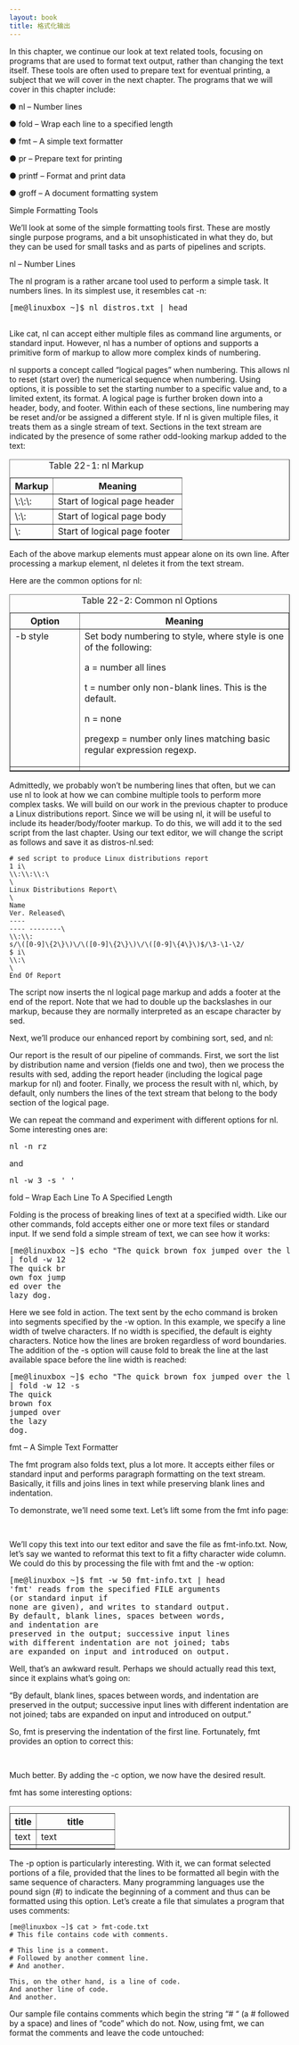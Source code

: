 ```yaml
---
layout: book
title: 格式化输出 
---
```


In this chapter, we continue our look at text related tools, focusing on programs that are
used to format text output, rather than changing the text itself. These tools are often used
to prepare text for eventual printing, a subject that we will cover in the next chapter. The
programs that we will cover in this chapter include:

● nl – Number lines

● fold – Wrap each line to a specified length

● fmt – A simple text formatter

● pr – Prepare text for printing

● printf – Format and print data

● groff – A document formatting system

Simple Formatting Tools

We’ll look at some of the simple formatting tools first. These are mostly single purpose
programs, and a bit unsophisticated in what they do, but they can be used for small tasks
and as parts of pipelines and scripts.

nl – Number Lines

The nl program is a rather arcane tool used to perform a simple task. It numbers lines.
In its simplest use, it resembles cat -n:

<div class="code"><pre>
<tt>[me@linuxbox ~]$ nl distros.txt | head
</tt>
</pre></div>

Like cat, nl can accept either multiple files as command line arguments, or standard
input. However, nl has a number of options and supports a primitive form of markup to
allow more complex kinds of numbering.

nl supports a concept called “logical pages” when numbering. This allows nl to reset
(start over) the numerical sequence when numbering. Using options, it is possible to set
the starting number to a specific value and, to a limited extent, its format. A logical page
is further broken down into a header, body, and footer. Within each of these sections, line
numbering may be reset and/or be assigned a different style. If nl is given multiple files,
it treats them as a single stream of text. Sections in the text stream are indicated by the
presence of some rather odd-looking markup added to the text:

<p>
<table class="multi" cellpadding="10" border="1" width="%100">
<caption class="cap">Table 22-1: nl Markup</caption>
<tr>
<th class="title">Markup</th>
<th class="title">Meaning</th>
</tr>
<tr>
<td valign="top" width="25%">\:\:\:</td>
<td valign="top">Start of logical page header</td>
</tr>
<tr>
<td valign="top">\:\:</td>
<td valign="top">Start of logical page body</td>
</tr>
<tr>
<td valign="top">\:</td>
<td valign="top">Start of logical page footer</td>
</tr>
</table>
</table>
</p>

Each of the above markup elements must appear alone on its own line. After processing
a markup element, nl deletes it from the text stream.

Here are the common options for nl:

<p>
<table class="multi" cellpadding="10" border="1" width="%100">
<caption class="cap">Table 22-2: Common nl Options</caption>
<tr>
<th class="title">Option</th>
<th class="title">Meaning</th>
</tr>
<tr>
<td valign="top" width="25%">-b style</td>
<td valign="top">Set body numbering to style, where style is one of the following:
<p>a = number all lines</p>
<p>t = number only non-blank lines. This is the default.</p>
<p>n = none</p>
<p>pregexp = number only lines matching basic regular expression regexp.</p>
</td>
</tr>
<tr>
<td valign="top"></td>
<td valign="top"></td>
</tr>
</table>
</p>

Admittedly, we probably won’t be numbering lines that often, but we can use nl to look
at how we can combine multiple tools to perform more complex tasks. We will build on
our work in the previous chapter to produce a Linux distributions report. Since we will
be using nl, it will be useful to include its header/body/footer markup. To do this, we
will add it to the sed script from the last chapter. Using our text editor, we will change
the script as follows and save it as distros-nl.sed:

    # sed script to produce Linux distributions report
    1 i\
    \\:\\:\\:\
    \
    Linux Distributions Report\
    \
    Name
    Ver. Released\
    ----
    ---- --------\
    \\:\\:
    s/\([0-9]\{2\}\)\/\([0-9]\{2\}\)\/\([0-9]\{4\}\)$/\3-\1-\2/
    $ i\
    \\:\
    \
    End Of Report

The script now inserts the nl logical page markup and adds a footer at the end of the
report. Note that we had to double up the backslashes in our markup, because they are
normally interpreted as an escape character by sed.

Next, we’ll produce our enhanced report by combining sort, sed, and nl:


Our report is the result of our pipeline of commands. First, we sort the list by distribution
name and version (fields one and two), then we process the results with sed, adding the
report header (including the logical page markup for nl) and footer. Finally, we process
the result with nl, which, by default, only numbers the lines of the text stream that
belong to the body section of the logical page.

We can repeat the command and experiment with different options for nl. Some
interesting ones are:

<div class="code"><pre>
<tt>nl -n rz</tt>
</pre></div>

and

<div class="code"><pre>
<tt>nl -w 3 -s ' '</tt>
</pre></div>

fold – Wrap Each Line To A Specified Length

Folding is the process of breaking lines of text at a specified width. Like our other
commands, fold accepts either one or more text files or standard input. If we send
fold a simple stream of text, we can see how it works:

<div class="code"><pre>
<tt>[me@linuxbox ~]$ echo "The quick brown fox jumped over the lazy dog."
| fold -w 12
The quick br
own fox jump
ed over the
lazy dog.</tt>
</pre></div>

Here we see fold in action. The text sent by the echo command is broken into
segments specified by the -w option. In this example, we specify a line width of twelve
characters. If no width is specified, the default is eighty characters. Notice how the lines
are broken regardless of word boundaries. The addition of the -s option will cause
fold to break the line at the last available space before the line width is reached:

<div class="code"><pre>
<tt>[me@linuxbox ~]$ echo "The quick brown fox jumped over the lazy dog."
| fold -w 12 -s
The quick
brown fox
jumped over
the lazy
dog.</tt>
</pre></div>

fmt – A Simple Text Formatter

The fmt program also folds text, plus a lot more. It accepts either files or standard input
and performs paragraph formatting on the text stream. Basically, it fills and joins lines in
text while preserving blank lines and indentation.

To demonstrate, we’ll need some text. Let’s lift some from the fmt info page:

<div class="code"><pre>
<tt></tt>
</pre></div>

We’ll copy this text into our text editor and save the file as fmt-info.txt. Now, let’s
say we wanted to reformat this text to fit a fifty character wide column. We could do this
by processing the file with fmt and the -w option:

<div class="code"><pre>
<tt>[me@linuxbox ~]$ fmt -w 50 fmt-info.txt | head
'fmt' reads from the specified FILE arguments
(or standard input if
none are given), and writes to standard output.
By default, blank lines, spaces between words,
and indentation are
preserved in the output; successive input lines
with different indentation are not joined; tabs
are expanded on input and introduced on output.</tt>
</pre></div>

Well, that’s an awkward result. Perhaps we should actually read this text, since it explains what’s going on:

“By default, blank lines, spaces between words, and indentation are preserved in the
output; successive input lines with different indentation are not joined; tabs are
expanded on input and introduced on output.”

So, fmt is preserving the indentation of the first line. Fortunately, fmt provides an
option to correct this:

<div class="code"><pre>
<tt></tt>
</pre></div>

Much better. By adding the -c option, we now have the desired result.

fmt has some interesting options:

<p>
<table class="multi" cellpadding="10" border="1" width="%100">
<caption class="cap"></caption>
<tr>
<th class="title">title</th>
<th class="title">title</th>
</tr>
<tr>
<td valign="top" width="25%">text</td>
<td valign="top">text</td>
</tr>
<tr>
<td valign="top"></td>
<td valign="top"></td>
</tr>
</table>
</p>

The -p option is particularly interesting. With it, we can format selected portions of a
file, provided that the lines to be formatted all begin with the same sequence of
characters. Many programming languages use the pound sign (#) to indicate the
beginning of a comment and thus can be formatted using this option. Let’s create a file
that simulates a program that uses comments:

    [me@linuxbox ~]$ cat > fmt-code.txt
    # This file contains code with comments.

    # This line is a comment.
    # Followed by another comment line.
    # And another.

    This, on the other hand, is a line of code.
    And another line of code.
    And another.

Our sample file contains comments which begin the string “# “ (a # followed by a space)
and lines of “code” which do not. Now, using fmt, we can format the comments and
leave the code untouched:

